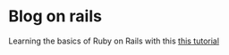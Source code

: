 # Blog on rails
Learning the basics of Ruby on Rails with this [this tutorial](http://guides.rubyonrails.org/getting_started.html)